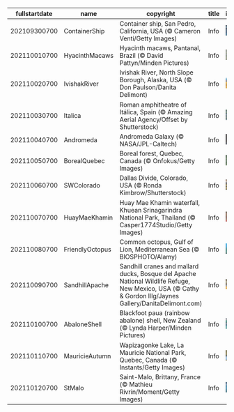 |fullstartdate|name|copyright|title|image|
|--|--|--|--|--|
202109300700|ContainerShip|Container ship, San Pedro, California, USA (© Cameron Venti/Getty Images)|Info|![](/en-AU/2021/10/202109300700ContainerShip.jpg)|
202110010700|HyacinthMacaws|Hyacinth macaws, Pantanal, Brazil (© David Pattyn/Minden Pictures)|Info|![](/en-AU/2021/10/202110010700HyacinthMacaws.jpg)|
202110020700|IvishakRiver|Ivishak River, North Slope Borough, Alaska, USA (© Don Paulson/Danita Delimont)|Info|![](/en-AU/2021/10/202110020700IvishakRiver.jpg)|
202110030700|Italica|Roman amphitheatre of Itálica, Spain (© Amazing Aerial Agency/Offset by Shutterstock)|Info|![](/en-AU/2021/10/202110030700Italica.jpg)|
202110040700|Andromeda|Andromeda Galaxy (© NASA/JPL-Caltech)|Info|![](/en-AU/2021/10/202110040700Andromeda.jpg)|
202110050700|BorealQuebec|Boreal forest, Quebec, Canada (© Onfokus/Getty Images)|Info|![](/en-AU/2021/10/202110050700BorealQuebec.jpg)|
202110060700|SWColorado|Dallas Divide, Colorado, USA (© Ronda Kimbrow/Shutterstock)|Info|![](/en-AU/2021/10/202110060700SWColorado.jpg)|
202110070700|HuayMaeKhamin|Huay Mae Khamin waterfall, Khuean Srinagarindra National Park, Thailand (© Casper1774Studio/Getty Images)|Info|![](/en-AU/2021/10/202110070700HuayMaeKhamin.jpg)|
202110080700|FriendlyOctopus|Common octopus, Gulf of Lion, Mediterranean Sea (© BIOSPHOTO/Alamy)|Info|![](/en-AU/2021/10/202110080700FriendlyOctopus.jpg)|
202110090700|SandhillApache|Sandhill cranes and mallard ducks, Bosque del Apache National Wildlife Refuge, New Mexico, USA (© Cathy & Gordon Illg/Jaynes Gallery/DanitaDelimont.com)|Info|![](/en-AU/2021/10/202110090700SandhillApache.jpg)|
202110100700|AbaloneShell|Blackfoot paua (rainbow abalone) shell, New Zealand (© Lynda Harper/Minden Pictures)|Info|![](/en-AU/2021/10/202110100700AbaloneShell.jpg)|
202110110700|MauricieAutumn|Wapizagonke Lake, La Mauricie National Park, Quebec, Canada (© Instants/Getty Images)|Info|![](/en-AU/2021/10/202110110700MauricieAutumn.jpg)|
202110120700|StMalo|Saint-Malo, Brittany, France (© Mathieu Rivrin/Moment/Getty Images)|Info|![](/en-AU/2021/10/202110120700StMalo.jpg)|
